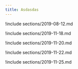 ```yaml
---
title: Asdasdas
---
```


!include sections/2019-08-12.md

<!--!include sections/2019-08-14.md-->

<!--!include sections/2019-08-16.md-->

<!--!include sections/2019-08-19.md-->

<!--!include sections/2019-08-21.md-->

<!--!include sections/2019-08-23.md-->

<!--!include sections/2019-08-26.md-->

<!--!include sections/2019-08-28.md-->

<!--!include sections/2019-08-30.md-->

<!--!include sections/2019-09-02.md-->

<!--!include sections/2019-09-04.md-->

<!--!include sections/2019-09-11.md-->

<!--!include sections/2019-09-13.md-->

<!--!include sections/2019-09-16.md-->

<!--!include sections/2019-09-18.md-->

<!--!include sections/2019-09-20.md-->

<!--!include sections/2019-09-23.md-->

<!--!include sections/2019-09-25.md-->

<!--!include sections/2019-09-27.md-->

<!--!include sections/2019-09-30.md-->

<!--!include sections/2019-10-02.md-->

<!--!include sections/2019-10-07.md-->

<!--!include sections/2019-10-09.md-->

<!--!include sections/2019-10-11.md-->

<!--!include sections/2019-10-14.md-->

<!--!include sections/2019-10-16.md-->

<!--!include sections/2019-10-18.md-->

<!--!include sections/2019-10-21.md-->

<!--!include sections/2019-10-23.md-->

<!--!include sections/2019-10-25.md-->

<!--!include sections/2019-10-28.md-->

<!--!include sections/2019-10-30.md-->

<!--!include sections/2019-11-06.md-->

<!--!include sections/2019-11-13.md-->

<!--!include sections/2019-11-15.md-->

!include sections/2019-11-18.md

!include sections/2019-11-20.md

!include sections/2019-11-22.md

!include sections/2019-11-25.md

